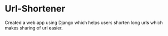 # Url-Shortener
Created a web app using Django which helps users shorten long urls which makes sharing of url easier.
